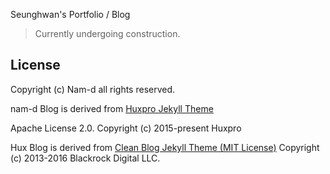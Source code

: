 Seunghwan's Portfolio / Blog

> Currently undergoing construction.


License
-------
Copyright (c) Nam-d
all rights reserved.

nam-d Blog is derived from [Huxpro Jekyll Theme](https://github.com/Huxpro/huxpro.github.io)

Apache License 2.0.
Copyright (c) 2015-present Huxpro

Hux Blog is derived from [Clean Blog Jekyll Theme (MIT License)](https://github.com/BlackrockDigital/startbootstrap-clean-blog-jekyll/)
Copyright (c) 2013-2016 Blackrock Digital LLC.

